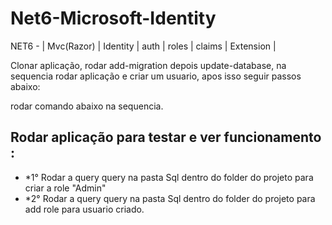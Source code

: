 # Net6-Microsoft-Identity
NET6 - | Mvc(Razor) | Identity | auth | roles | claims | Extension |

Clonar aplicação, rodar add-migration depois update-database, na sequencia rodar aplicação e criar um usuario, apos isso seguir passos abaixo:

rodar comando abaixo na sequencia.

## Rodar aplicação para testar e ver funcionamento :
- *1° Rodar a query query na pasta Sql dentro do folder do projeto para criar a role "Admin"
- *2° Rodar a query query na pasta Sql dentro do folder do projeto para add role para usuario criado.
